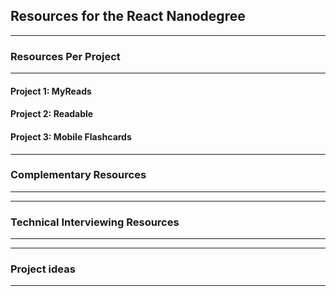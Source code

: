 ## Resources for the React Nanodegree

---

### Resources Per Project

----

#### Project 1: MyReads

#### Project 2: Readable

#### Project 3: Mobile Flashcards 


---

### Complementary Resources

----

---

### Technical Interviewing Resources

----

---

### Project ideas

----
